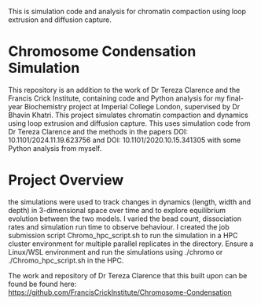 This is simulation code and analysis for chromatin compaction using loop extrusion and diffusion capture.

# Chromosome Condensation Simulation
This repository is an addition to the work of Dr Tereza Clarence and the Francis Crick Institute, containing code and Python analysis for my final-year Biochemistry project at Imperial College London, supervised by Dr Bhavin Khatri.
This project simulates chromatin compaction and dynamics using loop extrusion and diffusion capture.
This uses simulation code from Dr Tereza Clarence and the methods in the papers DOI: 10.1101/2024.11.19.623756 and DOI: 10.1101/2020.10.15.341305 with some Python analysis from myself.

# Project Overview
the simulations were used to track changes in dynamics (length, width and depth) in 3-dimensional space over time and to explore equilibrium evolution between the two models. I varied the bead count, dissociation rates and simulation run time to observe behaviour. 
I created the job submission script Chromo_hpc_script.sh to run the simulation in a HPC cluster environment for multiple parallel replicates in the directory.
Ensure a Linux/WSL environment and run the simulations using ./chromo or ./Chromo_hpc_script.sh in the HPC. 

The work and repository of Dr Tereza Clarence that this built upon can be found be found here: https://github.com/FrancisCrickInstitute/Chromosome-Condensation
